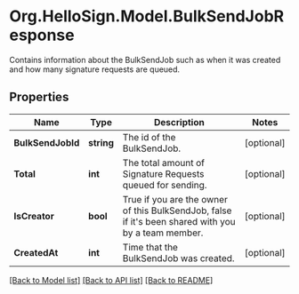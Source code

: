 # Org.HelloSign.Model.BulkSendJobResponse
Contains information about the BulkSendJob such as when it was created and how many signature requests are queued.

## Properties

Name | Type | Description | Notes
------------ | ------------- | ------------- | -------------
**BulkSendJobId** | **string** |  The id of the BulkSendJob.  | [optional] 
**Total** | **int** |  The total amount of Signature Requests queued for sending.  | [optional] 
**IsCreator** | **bool** |  True if you are the owner of this BulkSendJob, false if it&#39;s been shared with you by a team member.  | [optional] 
**CreatedAt** | **int** |  Time that the BulkSendJob was created.  | [optional] 

[[Back to Model list]](../README.md#documentation-for-models) [[Back to API list]](../README.md#documentation-for-api-endpoints) [[Back to README]](../README.md)

